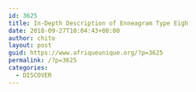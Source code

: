 ```yaml
---
id: 3625
title: In-Depth Description of Enneagram Type Eigh
date: 2018-09-27T10:04:43+00:00
author: chito
layout: post
guid: https://www.afriqueunique.org/?p=3625
permalink: /?p=3625
categories:
  - DISCOVER
---
```

